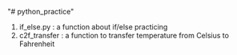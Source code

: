 "# python_practice" 
1. if_else.py   : a function about if/else practicing
2. c2f_transfer : a function to transfer temperature from Celsius to Fahrenheit